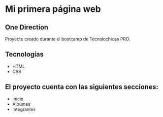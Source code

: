 # Mi primera página web
## One Direction

Proyecto creado durante el bootcamp de Tecnolochicas PRO. 

## Tecnologías
* HTML
* CSS

## El proyecto cuenta con las siguientes secciones:

* Inicio
* Albumes 
* Integrantes